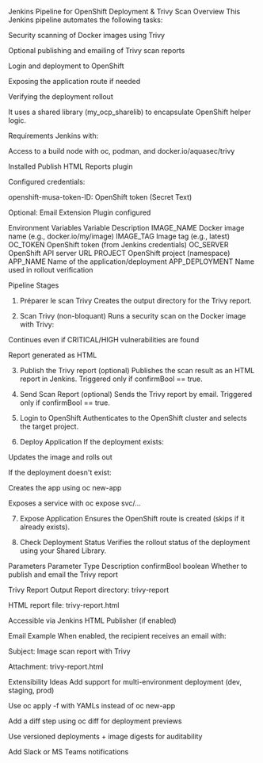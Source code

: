 Jenkins Pipeline for OpenShift Deployment & Trivy Scan
Overview
This Jenkins pipeline automates the following tasks:

Security scanning of Docker images using Trivy

Optional publishing and emailing of Trivy scan reports

Login and deployment to OpenShift

Exposing the application route if needed

Verifying the deployment rollout

It uses a shared library (my_ocp_sharelib) to encapsulate OpenShift helper logic.

Requirements
Jenkins with:

Access to a build node with oc, podman, and docker.io/aquasec/trivy

Installed Publish HTML Reports plugin

Configured credentials:

openshift-musa-token-ID: OpenShift token (Secret Text)

Optional: Email Extension Plugin configured

Environment Variables
Variable	Description
IMAGE_NAME	Docker image name (e.g., docker.io/my/image)
IMAGE_TAG	Image tag (e.g., latest)
OC_TOKEN	OpenShift token (from Jenkins credentials)
OC_SERVER	OpenShift API server URL
PROJECT	OpenShift project (namespace)
APP_NAME	Name of the application/deployment
APP_DEPLOYMENT	Name used in rollout verification

Pipeline Stages
1. Préparer le scan Trivy
Creates the output directory for the Trivy report.

2. Scan Trivy (non-bloquant)
Runs a security scan on the Docker image with Trivy:

Continues even if CRITICAL/HIGH vulnerabilities are found

Report generated as HTML

3. Publish the Trivy report (optional)
Publishes the scan result as an HTML report in Jenkins.
Triggered only if confirmBool == true.

4. Send Scan Report (optional)
Sends the Trivy report by email.
Triggered only if confirmBool == true.

5. Login to OpenShift
Authenticates to the OpenShift cluster and selects the target project.

6. Deploy Application
If the deployment exists:

Updates the image and rolls out

If the deployment doesn't exist:

Creates the app using oc new-app

Exposes a service with oc expose svc/...

7. Expose Application
Ensures the OpenShift route is created (skips if it already exists).

8. Check Deployment Status
Verifies the rollout status of the deployment using your Shared Library.

Parameters
Parameter	Type	Description
confirmBool	boolean	Whether to publish and email the Trivy report

Trivy Report Output
Report directory: trivy-report

HTML report file: trivy-report.html

Accessible via Jenkins HTML Publisher (if enabled)

Email Example
When enabled, the recipient receives an email with:

Subject: Image scan report with Trivy

Attachment: trivy-report.html

Extensibility Ideas
Add support for multi-environment deployment (dev, staging, prod)

Use oc apply -f with YAMLs instead of oc new-app

Add a diff step using oc diff for deployment previews

Use versioned deployments + image digests for auditability

Add Slack or MS Teams notifications